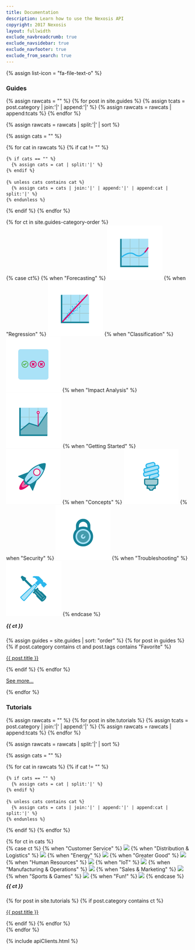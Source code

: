 ```yaml
---
title: Documentation
description: Learn how to use the Nexosis API
copyright: 2017 Nexosis 
layout: fullwidth
exclude_navbreadcrumb: true
exclude_navsidebar: true
exclude_navfooter: true
exclude_from_search: true
---
```


{% assign list-icon = "fa-file-text-o" %}

<!-- Guides -->
<div class="row">
  <div class="col-sm-12 col-md-12 col-lg-12 col-xl-12">
    <h3 class="badge badge-info">Guides</h3>
  </div>
</div>

{% assign rawcats = "" %}
{% for post in site.guides %}
  {% assign tcats = post.category | join:'|' | append:'|' %}
  {% assign rawcats = rawcats | append:tcats %}
{% endfor %}

{% assign rawcats = rawcats | split:'|' | sort %}

{% assign cats = "" %}

{% for cat in rawcats %}
  {% if cat != "" %}

    {% if cats == "" %}
      {% assign cats = cat | split:'|' %}
    {% endif %}

    {% unless cats contains cat %}
      {% assign cats = cats | join:'|' | append:'|' | append:cat | split:'|' %}
    {% endunless %}
  {% endif %}
{% endfor %}

<div class="row">
  {% for ct in site.guides-category-order %}
    <div class="col-sm-12 col-md-6 col-lg-6 col-xl-6">
        <div class="panel guides bg-color-lightGray">
          <div class="panel-body">
            <div class="row">
              <div class="col-xs-5 col-sm-3 col-md-3 col-lg-3 col-xl-3">
                {% case ct%}
                {% when "Forecasting" %}
                  <img src="/assets/img/forecasting.png">
                {% when "Regression" %}
                  <img src="/assets/img/regression.png">
                {% when "Classification" %}
                  <img src="/assets/img/classification.png">
                {% when "Impact Analysis" %}
                  <img src="/assets/img/impact-analysis.png">
                {% when "Getting Started" %}
                  <img src="/assets/img/getting-started.png">
                {% when "Concepts" %}
                  <img src="/assets/img/concepts.png">
                {% when "Security" %}
                  <img src="/assets/img/security.png">
                  {% when "Troubleshooting" %}
                  <img src="/assets/img/troubleshooting.png">
                {% endcase %}
              </div>
              <div class="col-xs-7 col-sm-9 col-md-9 col-lg-9 col-xl-9">
                <h5 id="{{ ct | slugify }}" style="margin-top:15px;">{{ ct }}</h5>
                {% assign guides = site.guides | sort: "order" %}
                {% for post in guides %}
                  {% if post.category contains ct and post.tags contains "Favorite" %}
                    <p class="post-listing"><i class="fa {{list-icon}}"></i> <a href="{{ site.url }}{{ post.url }}">{{ post.title }}</a></p>
                  {% endif %}
                {% endfor %}
                <p class="post-listing"><i class="fa {{list-icon}}"></i> <a href="/guides#{{ ct | slugify }}">See more…</a></p>
              </div>
            </div>
          </div>
        </div>
      </div>
  {% endfor %}
</div>

<!-- Tutorials -->
<div class="row">
  <div class="col-sm-12 col-md-12 col-lg-12 col-xl-12">
    <h3 class="badge badge-success">Tutorials</h3>
  </div>
</div>

{% assign rawcats = "" %}
{% for post in site.tutorials %}
  {% assign tcats = post.category | join:'|' | append:'|' %}
  {% assign rawcats = rawcats | append:tcats %}
{% endfor %}

{% assign rawcats = rawcats | split:'|' | sort %}

{% assign cats = "" %}

{% for cat in rawcats %}
  {% if cat != "" %}

    {% if cats == "" %}
      {% assign cats = cat | split:'|' %}
    {% endif %}

    {% unless cats contains cat %}
      {% assign cats = cats | join:'|' | append:'|' | append:cat | split:'|' %}
    {% endunless %}
  {% endif %}
{% endfor %}

<style>.panel.tutorial{min-height: 100px;} </style>

<div class="row">
  {% for ct in cats %}
    <div class="col-sm-12 col-md-6 col-lg-4 col-xl-4">
        <div class="panel tutorial bg-color-lightGray">
          <div class="panel-body">
            <div class="row">
              <div class="col-xs-2 col-sm-2 col-md-2 col-lg-2 col-xl-2">
                {% case ct %}
                  {% when "Customer Service" %}
                    <img src="http://nexosis.com/assets/img/use-case/customer-service.png" style="width:60px;">
                  {% when "Distribution & Logistics" %}
                    <img src="http://nexosis.com/assets/img/use-case/distribution-logistics.png" style="width:60px;">
                  {% when "Energy" %}
                    <img src="http://nexosis.com/assets/img/use-case/energy.png" style="width:60px;">
                  {% when "Greater Good" %}
                    <img src="http://nexosis.com/assets/img/use-case/greater-good.png" style="width:60px;">
                  {% when "Human Resources" %}
                    <img src="http://nexosis.com/assets/img/use-case/human-resources.png" style="width:60px;">
                  {% when "IoT" %}
                    <img src="http://nexosis.com/assets/img/use-case/IoT.png" style="width:60px;">
                  {% when "Manufacturing & Operations" %}
                    <img src="http://nexosis.com/assets/img/use-case/manufacturing-operations.png" style="width:60px;">
                  {% when "Sales & Marketing" %}
                    <img src="http://nexosis.com/assets/img/use-case/sales-marketing.png" style="width:60px;">
                  {% when "Sports & Games" %}
                    <img src="http://docs.nexosis.com/assets/img/sports-games.png" style="width:60px;">
                  {% when "Fun!" %}
                    <img src="http://docs.nexosis.com/assets/img/fun.png" style="width:60px;">
                {% endcase %}
              </div>
              <div class="col-xs-10 col-sm-10 col-md-10 col-lg-10 col-xl-10">
                <h5 id="{{ ct | slugify }}" style="margin-top: 10px;">{{ ct }}</h5>
                {% for post in site.tutorials %}
                  {% if post.category contains ct %}
                    <p class="post-listing"><i class="fa {{list-icon}}"></i> <a href="{{ site.url }}{{ post.url }}">{{ post.title }}</a></p>  
                  {% endif %}
                {% endfor %}
              </div>
            </div>
          </div>
        </div>
      </div>
  {% endfor %}
</div>

{% include apiClients.html %}